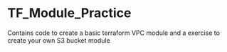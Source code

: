 # TF_Module_Practice
Contains code to create a basic terraform VPC module and a exercise to create your own S3 bucket module
